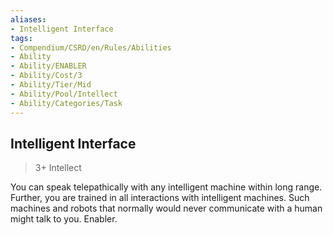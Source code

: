 ```yaml
---
aliases:
- Intelligent Interface
tags:
- Compendium/CSRD/en/Rules/Abilities
- Ability
- Ability/ENABLER
- Ability/Cost/3
- Ability/Tier/Mid
- Ability/Pool/Intellect
- Ability/Categories/Task
---
```


  
## Intelligent Interface  
>3+  Intellect  
  
You can speak telepathically with any intelligent machine within long range. Further, you are trained in all interactions with intelligent machines. Such machines and robots that normally would never communicate with a human might talk to you. Enabler.